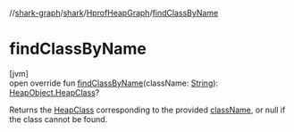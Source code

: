 //[shark-graph](../../../index.md)/[shark](../index.md)/[HprofHeapGraph](index.md)/[findClassByName](find-class-by-name.md)

# findClassByName

[jvm]\
open override fun [findClassByName](find-class-by-name.md)(className: [String](https://kotlinlang.org/api/latest/jvm/stdlib/kotlin/-string/index.html)): [HeapObject.HeapClass](../-heap-object/-heap-class/index.md)?

Returns the [HeapClass](../-heap-object/-heap-class/index.md) corresponding to the provided [className](find-class-by-name.md), or null if the class cannot be found.
